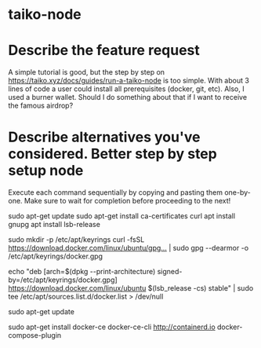 # taiko-node

# Describe the feature request
A simple tutorial is good, but the step by step on https://taiko.xyz/docs/guides/run-a-taiko-node is too simple. With about 3 lines of code a user could install all prerequisites (docker, git, etc).
Also, I used a burner wallet. Should I do something about that if I want to receive the famous airdrop?

# Describe alternatives you've considered. Better step by step setup node

Execute each command sequentially by copying and pasting them one-by-one. Make sure to wait for completion before proceeding to the next!

sudo apt-get update sudo apt-get install ca-certificates curl apt install gnupg apt install lsb-release

sudo mkdir -p /etc/apt/keyrings curl -fsSL https://download.docker.com/linux/ubuntu/gpg… | sudo gpg --dearmor -o /etc/apt/keyrings/docker.gpg

echo "deb [arch=$(dpkg --print-architecture) signed-by=/etc/apt/keyrings/docker.gpg] https://download.docker.com/linux/ubuntu $(lsb_release -cs) stable" | sudo tee /etc/apt/sources.list.d/docker.list > /dev/null

sudo apt-get update

sudo apt-get install docker-ce docker-ce-cli http://containerd.io docker-compose-plugin
